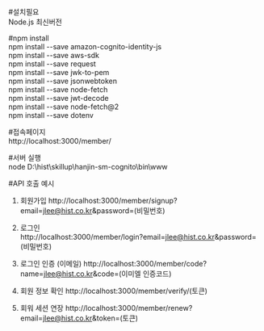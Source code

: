 #설치필요  
Node.js 최신버전

#npm install   
npm install --save amazon-cognito-identity-js  
npm install --save aws-sdk  
npm install --save request  
npm install --save jwk-to-pem  
npm install --save jsonwebtoken  
npm install --save node-fetch  
npm install --save jwt-decode  
npm install --save node-fetch@2  
npm install --save dotenv

#접속페이지  
http://localhost:3000/member/  

#서버 실행  
node D:\hist\skillup\hanjin-sm-cognito\bin\www


#API 호출 예시  

1. 회원가입 
http://localhost:3000/member/signup?email=jlee@hist.co.kr&password=(비밀번호)

2. 로그인    
http://localhost:3000/member/login?email=jlee@hist.co.kr&password=(비밀번호)
    
3. 로그인 인증 (이메일)
http://localhost:3000/member/code?name=jlee@hist.co.kr&code=(이미엘 인증코드)    

4. 회원 정보 확인
http://localhost:3000/member/verify/(토큰)

5. 회워 세션 연장
http://localhost:3000/member/renew?email=jlee@hist.co.kr&token=(토큰)
